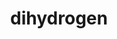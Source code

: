 ---
title: "dihydrogen"
layout: cache
categories: [package, develop-2023-06-11]
meta: {"versions": ["develop"], "compilers": ["gcc@=7.5.0", "oneapi@=2023.1.0"], "oss": ["ubuntu18.04", "ubuntu20.04"], "platforms": ["linux"], "targets": ["x86_64", "x86_64_v3"], "stacks": ["e4s-oneapi", "radiuss", "root"], "num_specs": 2, "num_specs_by_stack": {"root": 2, "radiuss": 1, "e4s-oneapi": 1}}
spec_details: [{"hash": "bv35425cua7w43cgaqdwrsdxvnevea5y", "compiler": "gcc@=7.5.0", "versions": ["develop"], "os": "ubuntu18.04", "platform": "linux", "target": "x86_64_v3", "variants": ["+al", "blas=openblas", "build_system=cmake", "build_type=Release", "~cuda", "~developer", "~distconv", "generator=ninja", "~half", "~int64_blas", "~ipo", "~nvshmem", "+openmp", "+openmp_blas", "~rocm", "+shared"], "stacks": ["root", "radiuss"], "size": "-", "tarball": "https://binaries.spack.io/releases/develop-2023-06-11/build_cache/linux-ubuntu18.04-x86_64_v3/gcc-7.5.0/dihydrogen-develop/linux-ubuntu18.04-x86_64_v3-gcc-7.5.0-dihydrogen-develop-bv35425cua7w43cgaqdwrsdxvnevea5y.spack"}, {"hash": "fsxpfzmm5zvzbjd5zcyepwwejfh2lq4d", "compiler": "oneapi@=2023.1.0", "versions": ["develop"], "os": "ubuntu20.04", "platform": "linux", "target": "x86_64", "variants": ["+al", "blas=openblas", "build_system=cmake", "build_type=Release", "~cuda", "~developer", "~distconv", "generator=ninja", "~half", "~int64_blas", "~ipo", "~nvshmem", "+openmp", "+openmp_blas", "~rocm", "+shared"], "stacks": ["root", "e4s-oneapi"], "size": "-", "tarball": "https://binaries.spack.io/releases/develop-2023-06-11/build_cache/linux-ubuntu20.04-x86_64/oneapi-2023.1.0/dihydrogen-develop/linux-ubuntu20.04-x86_64-oneapi-2023.1.0-dihydrogen-develop-fsxpfzmm5zvzbjd5zcyepwwejfh2lq4d.spack"}]
---